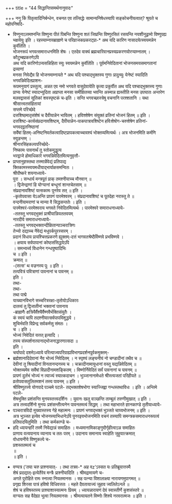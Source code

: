 +++
title = "44 सिद्धान्तिसमर्थनानुवादः"

+++
ननु किं पितृत्वादिनिर्बन्धेन, वचनत एव तत्सिद्धेः सामान्यनिषेधस्यापि सङ्कोचनीयत्वात्? श्रूयते च महोपनिषदि-  
* विप्णुनाऽत्तमश्नन्ति विष्णुना पीतं पिबन्ति विष्णुना शतं जिघ्रन्ति विष्णुरसितं रसयन्ति नयशीनुढ्रामो विष्णूपह्य  
भक्षयेयुः इति । रहस्याम्नायब्राह्मणे च परिव्राजकप्रकरट्प्रा-* अथ यदि कारिण नासादयेत्स्वयमन्नेन कुर्वीतेति ।  
भोजनरूपं भगवत्समाराधनमिति शेषः । एतदेव वाक्यं ब्रह्मचारिवानप्रस्यप्रकरणयोरप्याम्नातम् । कौटुम्बप्रकरणेऽपि  
अथ यदि कारिणोऽप्यसन्निहिता स्युः स्वयमन्नेन कुर्वीतेति । पूर्वमनिवेदितानां भोजनसमयसमागतानां द्रव्याणां  
मनसा निवेद्यैव हि भोजनमाम्नायते * अथ यदि पश्चाद्भुक्तस्य गुणाः प्रादुःष्युः येनेष्टं स्यादिति भगवन्निवेदितप्राशन-  
रूपमनुयागं प्रस्तुत्य, अन्नत एव नमो भगवते वासुदेवायेति कृत्वा प्रकुर्वीत अथ यदि पश्चाद्भुक्तस्य गुणाः  
प्राप्यः येनेष्टं स्यादभ्युदिता अप्राप्ता मनसा समीक्षितव्या भवन्ति अस्मान्न ह्यस्तीति मनस उपघातः अन्तरेण  
मलवद्वाससं सूतिकां शवस्पृष्टकं च-इति । सन्ति भगवच्छास्त्रेषु वचनानि परश्शतानि । यथा श्रीसात्त्वतसंहितायां  
सप्तमे परिच्छेदे  
दत्तशिष्ठमातृसंशेषं च दैवीयान्नेन भावितम् । हविश्शेषेण संयुक्तं व्रतिनां भोजनं हितम् ॥ इति ।  
दत्तशिष्ट-कार्यसंप्रदानावशिष्टम्, दैवीयान्नेन-पाकपात्रावशिष्टेन हविःशेषोग-चरुशेषेण व्रतिनां-भगवद्द्वतनिष्ठानां  
सर्वेषां हितम्-अनिष्टनिवर्तकत्वादिष्टप्रापकत्वाच्चावश्यं भोक्तव्यमित्यर्थः । अत्र भोजनमिति कर्मणि स्युडन्तम् ।  
श्रीनारसिंहकल्पपरिच्छेदे-  
निष्कामः पावनार्थं तु स्तोकमुद्धृत्य  
भरद्वाजे होमाधिकारे भगवन्निवेदितमित्यनुवृत्तौ-  
* प्राप्तानुज्ञस्तथा तस्मान्नैवेद्यं प्रतिपाद्य  
क्तिकामस्स्वयमधीयाद्भार्याक्षसमन्वितः ।  
श्रीपौष्करे शयनाध्याये-  
पुरा । सन्धार्य मन्त्रपूतं प्राक् तमश्नीयाच्च मौनवान् ॥  
। द्विजेन्द्राणां हि योग्यानां बन्धूनां शान्तचेतसाम् ॥  
संप्रदानावशिष्टं यत्सकामः पुनरेव तत् ॥ इति ।  
-कृतोपवासा येऽअन्ति प्रापणं पारमेश्वरम् । संप्रदानावशिष्टं च पूतदेहा नरास्तु ते ॥  
वन्दनीयामराणां च मान्या वै सिद्धसन्ततेः । इति ।  
पारमेश्वरं-परमेश्वराय भगवते निवेदितमित्यर्थः । पारमेश्वरे समाराधनाध्याये-  
-ततस्तु भगवद्भुक्तं प्राश्रीयान्नियततवयम्  
नारदीये समाराधनाध्याये-  
-ततस्तु भगवद्भक्तान्दीक्षितान्पाञ्चरात्रिणः  
तेभ्यो दद्याच्च नैवेद्यं मधुपर्कपुरस्सरम् ।  
प्रदानं विधाय प्रायश्चित्तप्रकरणे ह्युक्तम्-दत्तं भागवतश्रेष्ठैर्विष्णवे प्रभविष्णवे ।  
। क्षयाय सर्वपापानां कोष्ठसंसिद्धयेऽपि  
। समभ्यर्च्य विधानेन गन्धपुष्पादिभिः  
च ॥ इति ।  
क्रमात् ॥  
-(सत्स' थ वज्रनस्य पूः ॥ इति ।  
तत्पवित्रं पवित्राणां पावनानां च पावनम् ॥  
इति ।  
तथा-  
तथा-  
तथा पाद्मे  
याख्यानविभागे सच्चरित्ररक्षा-तृतोयोऽधिकारः  
दातव्यं तु द्विजातीनां भक्तानां पावनाय  
-ब्राह्मणैः क्षत्रियैर्वैश्यैर्वैष्णवैर्भक्तिसंयुतैः ।  
कं स्वयं चापि तदश्नीयात्सर्वपापविशुद्धये ।  
शुचिर्भवति विप्रेन्द्र सर्वकर्मसु संमतः ।  
च । इति ।  
भोज्यं निवेदितं यत्तत् इत्यादि ।  
तस्य संस्पर्शनात्पानाद्भोजनाद्धारणात्सदा ॥  
इति ।  
चर्यापादे दशमेऽध्याये परित्याज्यपरिग्राह्यविभागप्रदर्शनपूर्वकमुक्तम्-  
* ब्रह्मेशानादिदेवानां नैव भोज्यं निवेदितम् । न स्पृश्यं लङ्घनीयं नो चण्डादीनां तथैव च ॥  
देवीनां तु श्रियादीनां विनतानन्दनस्य च । चक्रादीनामायुधानां वस्तु यद्यन्निवेदितम् ॥  
भोक्तव्यमेव सर्वेषां विप्रादीनामशङ्कितम् । विष्णोर्निवेदितं सर्वं पावनानां च पावनम् ॥  
प्रापणं दुर्लभं भोज्यं न त्याज्यं स्यात्कदाचन । भुञ्जानानामेधते श्रीस्त्यजतां परिहीयते ॥  
व्रतोपवासतुलितमशनं तस्य पावनम् ॥ इति ।  
श्रीविष्णुतत्त्वे योगपादे पञ्चमे पटले- तद्भक्तशेषभोगा स्याज्जिह्वा गन्धस्तथाविधः । इति । अन्तिमे पटले-  
शेषभुक्ति प्रशंसन्ति मुनयस्तत्त्वदर्शिनः । युवानः खलु वाञ्छन्ति ताम्बूलं तरुणीमुखात् ॥ इति ।  
अत्र तत्त्वदर्शिनो मुनयः प्रशंसन्तीत्यनेन पावनतमत्वं सिद्धम् । तथा महाभारते ज्ञानकाण्डे तृतीयाध्याये-  
* पञ्चरात्रविदो मुख्यास्तस्य गेहे महात्मनः । प्रापणं भगवद्भक्तं भुञ्जते चाग्र्यभोजनम् ॥ इति ।  
अत्र भुञ्जत इत्येव भोजनस्याभिधानेऽपि पुनरइयभोजनमिति वचनं तस्यापि समन्त्रकसमाराधनरूपत्वं  
प्रतिपादयितुमिति । तथा कर्मकाण्डे च-  
* हदि ध्यायन्हरिं तस्मै निवेद्यान्नं समाहितः । मध्यमानामिकाङ्गुष्ठैर्गृहीत्वाऽन्न समाहितः  
प्राणाय वत्यपानाय व्यानाय च ततः परम् । उदानाय समानाय स्वाहेति जुहुयात्क्रमात्  
वोधायनीये विष्णुकल्पे च-  
प्रशस्ततमत्वं च  
॥  
॥ इति ।  
- वण्यत्र ('तया चरु प्राश्नायात्- । तथा तत्रव-* अह वz'ऽस्सत यः प्रतिब्रूयात्तस्मै  
शेषं प्रदद्यात्-इत्येतैरेव मन्त्रैः प्राश्नीयादिति । श्रीमद्रामायणे च-  
अगते पुरोहिते रामः स्नात्वा नियतमानसः । सह पत्न्या विशालाक्ष्या नारायणमुपागमत् ॥  
प्रगृह्य शिरसा पात्रं हविषो विधिवत्ततः । महते दैवतायाज्यं जुहाव ज्वलितेऽनले ॥  
शेषं च हविषस्तस्य प्राश्याशास्यात्मनः प्रियम् । ध्यायन्नारायणं देवं स्वास्तीर्णे कुशसंस्तरे ॥  
वाग्यतः सह वैदेह्या भूत्वा नियतमानसः । श्रीमत्यायतने विष्णोः शिश्ये नरवरात्मजः ॥ इति ।